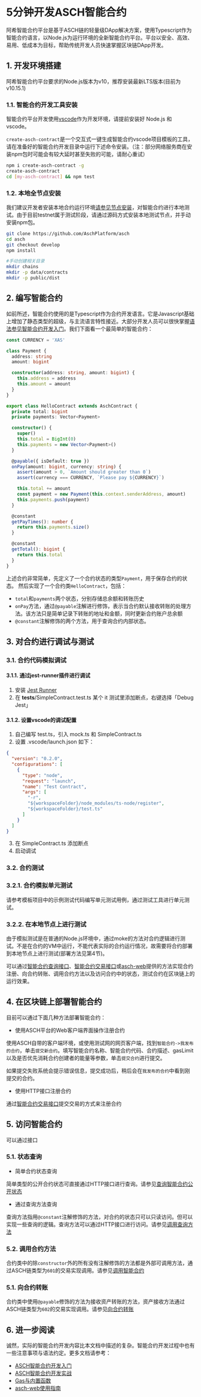 
# 5分钟开发ASCH智能合约

阿希智能合约平台是基于ASCH链的轻量级DApp解决方案，使用Typescript作为智能合约语言，以Node.js为运行环境的全新智能合约平台。平台以安全、高效、易用、低成本为目标，帮助传统开发人员快速掌握区块链DApp开发。

## 1. 开发环境搭建

阿希智能合约平台要求的Node.js版本为v10，推荐安装最新LTS版本(目前为v10.15.1)

### 1.1. 智能合约开发工具安装

智能合约平台开发使用[vscode](https://code.visualstudio.com/)作为开发环境，请提前安装好 Node.js 和vscode。

`create-asch-contract`是一个交互式一键生成智能合约vscode项目模板的工具，请在准备好的智能合约开发目录中运行下述命令安装。（注：部分网络服务商在安装npm包时可能会有较大延时甚至失败的可能，请耐心重试）

```sh
npm i create-asch-contract -g
create-asch-contract
cd [my-asch-contract] && npm test
```

### 1.2. 本地全节点安装

我们建议开发者安装本地合约运行环境[请参见节点安装](../../install/zh-cn.md)，对智能合约进行本地测试。由于目前testnet属于测试阶段，请通过源码方式安装本地测试节点，并手动安装npm包。

```sh
git clone https://github.com/AschPlatform/asch
cd asch
git checkout develop
npm install

#手动创建相关目录
mkdir chains
mkdir -p data/contracts
mkdir -p public/dist
```

## 2. 编写智能合约

如前所述，智能合约使用的是Typescript作为合约开发语言。它是Javascript基础上增加了静态类型的超级，与主流语言特性接近。大部分开发人员可以很快掌握[语法参见智能合约开发入门](../introduction/zh-cn.md)。我们下面看一个最简单的智能合约：

```typescript
const CURRENCY = 'XAS'

class Payment {
  address: string
  amount: bigint

  constructor(address: string, amount: bigint) {
    this.address = address
    this.amount = amount
  }
}

export class HelloContract extends AschContract {
  private total: bigint
  private payments: Vector<Payment>

  constructor() {
    super()
    this.total = BigInt(0)
    this.payments = new Vector<Payment>()
  }

  @payable({ isDefault: true })
  onPay(amount: bigint, currency: string) {
    assert(amount > 0, `Amount should greater than 0`)
    assert(currency === CURRENCY, `Please pay ${CURRENCY}`)

    this.total += amount
    const payment = new Payment(this.context.senderAddress, amount)
    this.payments.push(payment)
  }

  @constant
  getPayTimes(): number {
    return this.payments.size()
  }

  @constant
  getTotal(): bigint {
    return this.total
  }
}
```

上述合约非常简单，先定义了一个合约状态的类型`Payment`，用于保存合约的状态。
然后实现了一个合约类`HelloContract`，包括：

- `total`和`payments`两个状态，分别存储总余额和转账历史
- `onPay`方法，通过`@payable`注解进行修饰，表示当合约默认接收转账的处理方法。该方法只是简单记录下转账的地址和金额，同时更新合约账户总余额
- `@constant`注解修饰的两个方法，用于查询合约内部状态。

## 3. 对合约进行调试与测试

### 3.1. 合约代码模拟调试

#### 3.1.1. 通过jest-runner插件进行调试

  1. 安装 [Jest Runner](https://marketplace.visualstudio.com/items?itemName=firsttris.vscode-jest-runner)
  2. 在 __tests__/SimpleContract.test.ts 某个 it 测试里添加断点，右键选择「Debug Jest」

#### 3.1.2. 设置vscode的调试配置

  1. 自己编写 test.ts，引入 mock.ts 和 SimpleContract.ts
  2. 设置 .vscode/launch.json 如下：

  ```json
  {
    "version": "0.2.0",
    "configurations": [
      {
        "type": "node",
        "request": "launch",
        "name": "Test Contract",
        "args": [
          "-r",
          "${workspaceFolder}/node_modules/ts-node/register",
          "${workspaceFolder}/test.ts"
        ]
      }
    ]
  }
  ```

  3. 在 SimpleContract.ts 添加断点
  4. 启动调试

### 3.2. 合约测试

### 3.2.1. 合约模拟单元测试

请参考模板项目中的示例测试代码编写单元测试用例，通过测试工具进行单元测试。

### 3.2.2. 在本地节点上进行测试

由于模拟测试是在普通的Node.js环境中，通过moke的方法对合约逻辑进行测试。不是在合约的VM中运行，不能代表实际的合约运行情况，故需要将合约部署到本地节点上进行测试(部署方法见第4节)。

可以通过[智能合约查询接口](../../http-api/zh-cn.md#212-智能合约)、[智能合约交易接口](../../http-api/zh-cn.md#37-智能合约)或[asch-web](../../asch-web/zh-cn.md)提供的方法实现合约注册、向合约转账、调用合约方法以及访问合约中的状态，测试合约在区块链上的运行效果。

## 4. 在区块链上部署智能合约

目前可以通过下面几种方法部署智能合约：

- 使用ASCH平台的Web客户端界面操作注册合约

使用ASCH自带的客户端环境，或使用测试网的网页客户端，找到`智能合约->我发布的合约`，单击`提交新合约`。填写智能合约名称、智能合约代码、合约描述、gasLimit以及是否优先消耗合约创建者的能量等参数，单击`提交合约`进行提交。

如果提交失败系统会提示错误信息，提交成功后，稍后会在`我发布的合约`中看到刚提交的合约。

- 使用HTTP接口注册合约

通过[智能合约交易接口](../../http-api/zh-cn.md#371-注册智能合约)提交交易的方式来注册合约

## 5. 访问智能合约

可以通过接口

### 5.1. 状态查询

- 简单合约状态查询

简单类型的公开合约状态可直接通过HTTP接口进行查询。请参见[查询智能合约公开状态](../../http-api/zh-cn.md#2125-查询智能合约公开状态)

- 通过查询方法查询

查询方法指用`@constant`注解修饰的方法，对合约的状态只可以只读访问。但可以实现一些查询的逻辑。查询方法可以通过HTTP接口进行访问。请参见[调用查询方法](../../http-api/zh-cn.md#2.12.7-调用查询方法)

### 5.2. 调用合约方法

合约类中的除`constructor`外的所有没有注解修饰的方法都是外部可调用方法，通过ASCH链类型为`601`的交易实现调用。请参见[调用智能合约](../../http-api/zh-cn.md#3.7.2-调用智能合约)

### 5.1. 向合约转账

合约类中使用`@payable`修饰的方法为接收资产转账的方法，资产接收方法通过ASCH链类型为`602`的交易实现调用。请参见[向合约转账](../../http-api/zh-cn.md#3.7.3-向智能合约转账)


## 6. 进一步阅读

诚然，实际的智能合约开发内容比本文档中描述的复杂。智能合约开发过程中也有一些注意事项与语法约定。更多文档请参考：

- [ASCH智能合约开发入门](../introduction/zh-cn.md)
- [ASCH智能合约开发实战](../contract-in-action/zh-cn.md)
- [Gas与内置函数](../gas-and-functions/zh-cn.md)
- [asch-web使用指南](../../asch-web/zh-cn.md)